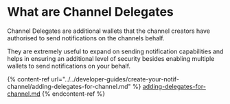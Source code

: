 # What are Channel Delegates

Channel Delegates are additional wallets that the channel creators have authorised to send notifications on the channels behalf.&#x20;

They are extremely useful to expand on sending notification capabilities and helps in ensuring an additional level of security besides enabling multiple wallets to send notifications on your behalf.

{% content-ref url="../../developer-guides/create-your-notif-channel/adding-delegates-for-channel.md" %}
[adding-delegates-for-channel.md](../../developer-guides/create-your-notif-channel/adding-delegates-for-channel.md)
{% endcontent-ref %}
